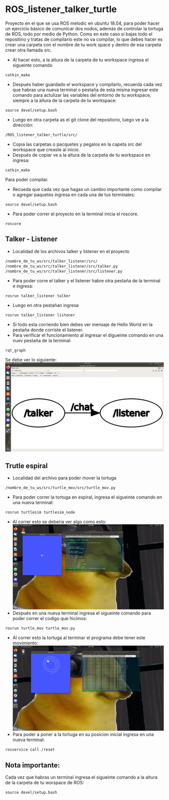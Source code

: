 # ROS_listener_talker_turtle
Proyecto en el que se usa ROS melodic en ubuntu 18.04, para poder hacer un ejercicio básico de comunicar dos nodos, además de controlar la tortuga de ROS, todo por medio de Python.
Como en este caso si bajas todo el repositirio y tratas de compilarlo este no va compilar, lo que debes hacer es crear una carpeta con el nombre de tu work space y dentro de esa carpeta crear otra llamada src.
- Al hacer esto, a la altura de la carpeta de tu workspace ingresa el sigueinte comando
```
catkin_make
```
- Después haber guardado el workspace y compilarlo, recuerda cada vez que habras una nueva terminal o pestaña de esta misma ingresar este comando para actulizar las variables del entorno de tu workspace, siempre a la altura de la carpeta de tu workspace:
```
source devel/setup.bash
```
- Luego en otra carpeta as el git clone del repositorio, luego ve a la dirección:
```
/ROS_listener_talker_turtle/src/
```
- Copia las carpetas o pacquetes y pegalos en la capeta src del workspace que creaste al inicio.
- Después de copiar ve a la altura de la carpeta de tu workspace en ingresa:
```
catkin_make
```
Para poder compilar.
- Recueda que cada vez que hagas un cambio importante como compilar o agregar paquetes ingresa en cada una de tus terminales:
```
source devel/setup.bash
```
- Para poder correr el proyecto en la terminal inicia el roscore.
```
roscore
```
## Talker - Listener
- Localidad de los archivos talker y listener en el proyecto
```
/nombre_de_tu_ws/src/talker_listener/src/
/nombre_de_tu_ws/src/talker_listener/src/talker.py
/nombre_de_tu_ws/src/talker_listener/src/listener.py
```
- Para poder corre el talker y el listener habre otra pestaña de la terminal e ingresa:
```
rosrun talker_listener talker
```
- Luego en otra pestañan ingresa
```
rosrun talker_listener listener
```
- Si todo esta corriendo bien debes ver mensaje de Hello World en la pestaña donde corriste el listener.
- Para verificar el funcionamiento al ingresar el digueinte comando en una nuev pestaña de la terminal:
```
rqt_graph
```
Se debe ver lo siguiente:
![RQT](rqt.png)
## Trutle espiral
- Localidad del archivo para poder mover la tortuga
```
/nombre_de_tu_ws/src/turtle_mov/src/turtle_mov.py
```

- Para poder correr la tortuga en espiral, ingresa el sigueinte comando en una nueva terminal:
```
rosrun turtlesim turtlesim_node
```
- Al correr esto se deberia ver algo como esto:
![RQT](turtle.png)
- Después en una nueva terminal ingresa el sigueinte comando para poder correr el codigo que hicimos:
```
rosrun turtle_mov turtle_mov.py
```
- Al correr esto la tortuga al terminar el programa debe tener este movimiento:
![RQT](turtle_mov.png)
- Para poder a poner a la tortuga en su posicion inicial ingresa en una nueva terminal:
```
rosservice call /reset
```
## Nota importante:
Cada vez que habras un terminal ingresa el sigueinte comando a la altura de la carpeta de tu worspace de ROS:
```
source devel/setup.bash
```
